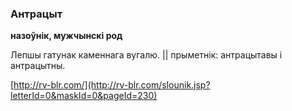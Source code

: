 ### Антрацыт
**назоўнік, мужчынскі род**

Лепшы гатунак каменнага вугалю. || прыметнік: антрацытавы і антрацытны.

<a rel="author">[http://rv-blr.com/](http://rv-blr.com/slounik.jsp?letterId=0&maskId=0&pageId=230)</a>
